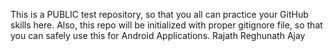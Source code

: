 This is a PUBLIC test repository, so that you all can practice your GitHub skills here. Also, this repo will be initialized with proper gitignore file, so that you can safely use this for Android Applications. 
Rajath Reghunath
Ajay
